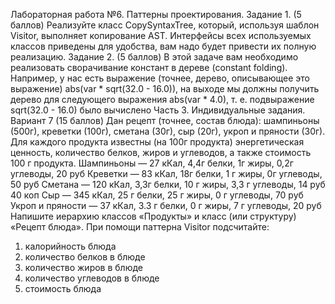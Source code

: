 Лабораторная работа №6. Паттерны проектирования.
Задание 1. (5 баллов) Реализуйте класс CopySyntaxTree, который, используя шаблон Visitor, выполняет копирование AST.
  Интерфейсы всех используемых классов приведены для удобства, вам надо будет привести их полную реализацию.
Задание 2. (5 баллов) В этой задаче вам необходимо реализовать сворачивание констант в дереве (constant folding).
  Например, у нас есть выражение (точнее, дерево, описывающее это выражение) abs(var * sqrt(32.0 - 16.0)),
  на выходе мы должны получить дерево для следующего выражения abs(var * 4.0),
  т. е. подвыражение sqrt(32.0 - 16.0) было вычислено
Часть 3. Индивидуальные задания.
  Вариант 7 (15 баллов) Дан рецепт (точнее, состав блюда): шампиньоны (500г), креветки (100г), сметана (30г), сыр (20г), укроп и пряности (30г).
  Для каждого продукта известны (на 100г продукта) энергетическая ценность, количество белков, жиров и углеводов, а также стоимость 100 г продукта.
  Шампиньоны — 27 кКал, 4,4г белки, 1г жиры, 0,2г углеводы, 20 руб
  Креветки — 83 кКал, 18г белки, 1 г жиры, 0г углеводы, 50 руб
  Сметана — 120 кКал, 3,3г белки, 10 г жиры, 3,3 г углеводы, 14 руб 40 коп
  Сыр — 345 кКал, 25 г белки, 25 г жиры, 0 г углеводы, 70 руб
  Укроп и пряности — 37 кКал, 3.3 г белки, 0 г жиры, 7 г углеводы, 20 руб
  Напишите иерархию классов «Продукты» и класс (или структуру) «Рецепт блюда».
  При помощи паттерна Visitor подсчитайте:
  1. калорийность блюда
  2. количество белков в блюде
  3. количество жиров в блюде
  4. количество углеводов в блюде
  5. стоимость блюда
